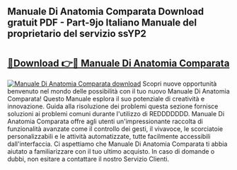 ## Manuale Di Anatomia Comparata Download gratuit PDF - Part-9jo Italiano Manuale del proprietario del servizio ssYP2

# <h2><a href="http://dfcq77m.blite.top/?on=Manuale+Di+Anatomia+Comparata">🔗Download 👉🔴 Manuale Di Anatomia Comparata</a></h2>

[![Manuale Di Anatomia Comparata download](https://i.imgur.com/lujVjoI.png)](http://dfcq77m.blite.top/?on=Manuale+Di+Anatomia+Comparata)
Scopri nuove opportunità benvenuto nel mondo delle possibilità con il tuo nuovo Manuale Di Anatomia Comparata! Questo Manuale esplora il suo potenziale di creatività e innovazione. Guida alla risoluzione dei problemi questa sezione fornisce soluzioni ai problemi comuni durante l'utilizzo di REDDDDDDD. Manuale Di Anatomia Comparata offre agli utenti un'impressionante raccolta di funzionalità avanzate come il controllo dei gesti, il vivavoce, le scorciatoie personalizzabili e le attività automatizzate, tutte facilmente accessibili dall'interfaccia. Ci aspettiamo che Manuale Di Anatomia Comparata ti abbia aiutato a familiarizzare con il tuo ultimo acquisto. In caso di domande o dubbi, non esitare a contattare il nostro Servizio Clienti.
